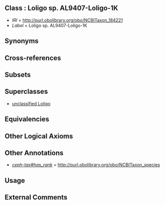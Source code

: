 
## Class : Loligo sp. AL9407-Loligo-1K

 * *IRI* = http://purl.obolibrary.org/obo/NCBITaxon_184221
 * *Label* = Loligo sp. AL9407-Loligo-1K

## Synonyms


## Cross-references


## Subsets


## Superclasses

 * [unclassified Loligo](../../NCBITaxon/20/NCBITaxon_184220.md)

## Equivalencies


## Other Logical Axioms


## Other Annotations

 * *[ceph-tax#has_rank](../../ceph-tax#has/nk/ceph-tax#has_rank.md)* = http://purl.obolibrary.org/obo/NCBITaxon_species

## Usage


## External Comments

